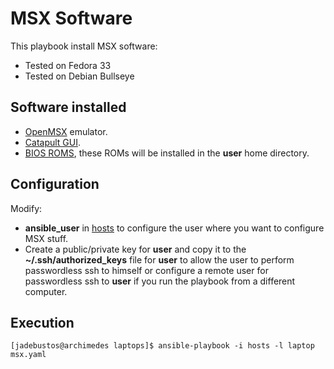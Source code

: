 # MSX Software

This playbook install MSX software:

+ Tested on Fedora 33
+ Tested on Debian Bullseye

## Software installed

+ [OpenMSX](https://openmsx.org/) emulator.
+ [Catapult GUI](https://github.com/openMSX/catapult).
+ [BIOS ROMS](http://msx2.org/Funet%20(2006-05-28)/emulator/openMSX/System%20Roms/), these ROMs will be installed in the **user** home directory.

## Configuration

Modify:

+ **ansible_user** in [hosts](hosts) to configure the user where you want to configure MSX stuff.
+ Create a public/private key for **user** and copy it to the **~/.ssh/authorized_keys** file for **user** to allow the user to perform passwordless ssh to himself or configure a remote user for passwordless ssh to **user** if you run the playbook from a different computer.

## Execution

```console
[jadebustos@archimedes laptops]$ ansible-playbook -i hosts -l laptop msx.yaml 
```